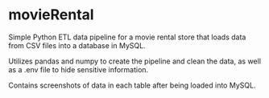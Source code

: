 # movieRental
Simple Python ETL data pipeline for a movie rental store that loads data from CSV files into a database in MySQL.

Utilizes pandas and numpy to create the pipeline and clean the data, as well as a .env file to hide sensitive information.

Contains screenshots of data in each table after being loaded into MySQL.
